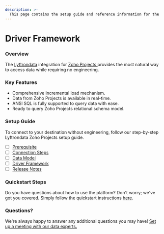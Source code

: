 ```yaml
---
description: >-
  This page contains the setup guide and reference information for the Zoho Projects source connector.
---
```


# Driver Framework

### Overview

The [Lyftrondata](https://www.lyftrondata.com/) integration for [Zoho Projects](None)[ ](https://www.lyftrondata.com/integration/zoho-projects/)provides the most natural way to access data while requiring no engineering.

### Key Features

* Comprehensive incremental load mechanism.
* Data from Zoho Projects is available in real-time.&#x20;
* ANSI SQL is fully supported to query data with ease.
* Ready to query Zoho Projects relational schema model.

### Setup Guide

To connect to your destination without engineering, follow our step-by-step Lyftrondata Zoho Projects setup guide.

* [ ] [Prerequisite](../../business-analytics/zoho-projects/prerequisite.md)
* [ ] [Connection Steps](../../business-analytics/zoho-projects/connection-steps.md)
* [ ] [Data Model](../../business-analytics/zoho-projects/data-model/)
* [ ] [Driver Framework](../../business-analytics/zoho-projects/driver-framework/)
* [ ] [Release Notes](../../business-analytics/zoho-projects/release-notes.md)

### Quickstart Steps

Do you have questions about how to use the platform? Don't worry; we've got you covered. Simply follow the quickstart instructions [here](../../../quickstart-steps.md).

### Questions? <a href="#questions" id="questions"></a>

We're always happy to answer any additional questions you may have! [Set up a meeting with our data experts.](https://www.lyftrondata.com/book-a-meeting/)


